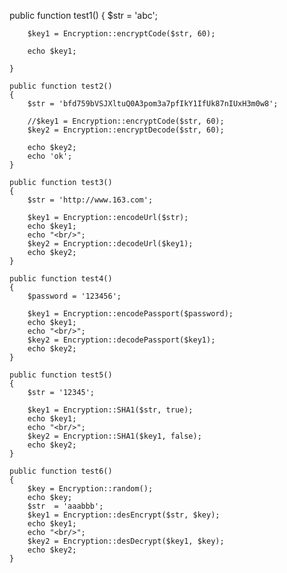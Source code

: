 public function test1()
    {
        $str = 'abc';

        $key1 = Encryption::encryptCode($str, 60);

        echo $key1;

    }

    public function test2()
    {
        $str = 'bfd759bVSJXltuQ0A3pom3a7pfIkY1IfUk87nIUxH3m0w8';

        //$key1 = Encryption::encryptCode($str, 60);
        $key2 = Encryption::encryptDecode($str, 60);

        echo $key2;
        echo 'ok';
    }

    public function test3()
    {
        $str = 'http://www.163.com';

        $key1 = Encryption::encodeUrl($str);
        echo $key1;
        echo "<br/>";
        $key2 = Encryption::decodeUrl($key1);
        echo $key2;
    }

    public function test4()
    {
        $password = '123456';

        $key1 = Encryption::encodePassport($password);
        echo $key1;
        echo "<br/>";
        $key2 = Encryption::decodePassport($key1);
        echo $key2;
    }

    public function test5()
    {
        $str = '12345';

        $key1 = Encryption::SHA1($str, true);
        echo $key1;
        echo "<br/>";
        $key2 = Encryption::SHA1($key1, false);
        echo $key2;
    }

    public function test6()
    {
        $key = Encryption::random();
        echo $key;
        $str  = 'aaabbb';
        $key1 = Encryption::desEncrypt($str, $key);
        echo $key1;
        echo "<br/>";
        $key2 = Encryption::desDecrypt($key1, $key);
        echo $key2;
    }
